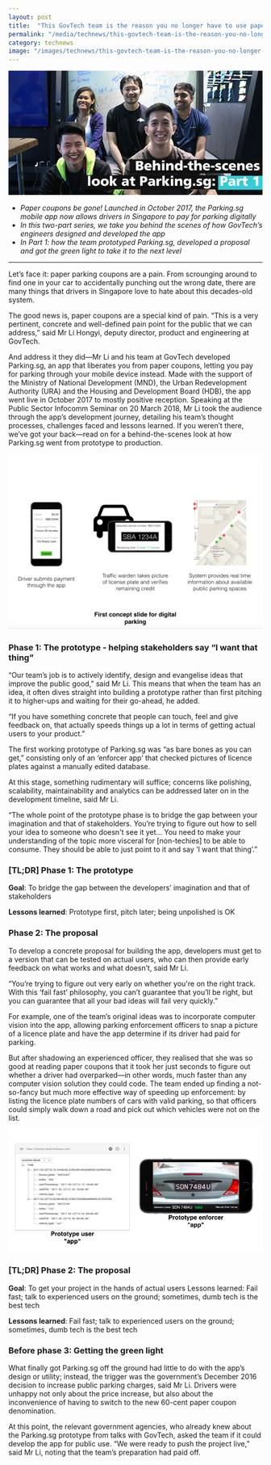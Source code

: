 ```yaml
---
layout: post
title:  "This GovTech team is the reason you no longer have to use paper parking coupons"
permalink: "/media/technews/this-govtech-team-is-the-reason-you-no-longer-have-to-use-paper-parking-coupons"
category: technews
image: "/images/technews/this-govtech-team-is-the-reason-you-no-longer-have-to-use-paper-parking-coupons-part-1.png"
---
```


![this govtech team is the reason you no longer have to use paper parking coupons](/images/technews/this-govtech-team-is-the-reason-you-no-longer-have-to-use-paper-parking-coupons-part-1.png)

* *Paper coupons be gone! Launched in October 2017, the Parking.sg mobile app now allows drivers in Singapore to pay for parking digitally* 
* *In this two-part series, we take you behind the scenes of how GovTech’s engineers designed and developed the app* 
* *In Part 1: how the team prototyped Parking.sg, developed a proposal and got the green light to take it to the next level*

---

Let’s face it: paper parking coupons are a pain. From scrounging around to find one in your car to accidentally punching out the wrong date, there are many things that drivers in Singapore love to hate about this decades-old system.   

The good news is, paper coupons are a special kind of pain. “This is a very pertinent, concrete and well-defined pain point for the public that we can address,” said Mr Li Hongyi, deputy director, product and engineering at GovTech. 

And address it they did—Mr Li and his team at GovTech developed Parking.sg, an app that liberates you from paper coupons, letting you pay for parking through your mobile device instead. Made with the support of the Ministry of National Development (MND), the Urban Redevelopment Authority (URA) and the Housing and Development Board (HDB), the app went live in October 2017 to mostly positive reception.  Speaking at the Public Sector Infocomm Seminar on 20 March 2018, Mr Li took the audience through the app’s development journey, detailing his team’s thought processes, challenges faced and lessons learned. If you weren’t there, we’ve got your back—read on for a behind-the-scenes look at how Parking.sg went from prototype to production.
 
![this govtech team is the reason you no longer have to use paper parking coupons](/images/technews/this-govtech-team-is-the-reason-you-no-longer-have-to-use-paper-parking-coupons-part-2.png)

### **Phase 1: The prototype  -  helping stakeholders say “I want that thing”**
“Our team’s job is to actively identify, design and evangelise ideas that improve the public good,” said Mr Li. This means that when the team has an idea, it often dives straight into building a prototype rather than first pitching it to higher-ups and waiting for their go-ahead, he added. 

“If you have something concrete that people can touch, feel and give feedback on, that actually speeds things up a lot in terms of getting actual users to your product.” 

The first working prototype of Parking.sg was “as bare bones as you can get,” consisting only of an ‘enforcer app’ that checked pictures of licence plates against a manually edited database. 

At this stage, something rudimentary will suffice; concerns like polishing, scalability, maintainability and analytics can be addressed later on in the development timeline, said Mr Li.

“The whole point of the prototype phase is to bridge the gap between your imagination and that of stakeholders. You’re trying to figure out how to sell your idea to someone who doesn't see it yet… You need to make your understanding of the topic more visceral for [non-techies] to be able to consume. They should be able to just point to it and say ‘I want that thing’.”

### **[TL;DR] Phase 1: The prototype**
**Goal**: To bridge the gap between the developers’ imagination and that of stakeholders

**Lessons learned**: Prototype first, pitch later; being unpolished is OK 

### **Phase 2: The proposal**
To develop a concrete proposal for building the app, developers must get to a version that can be tested on actual users, who can then provide early feedback on what works and what doesn’t, said Mr Li.

“You’re trying to figure out very early on whether you're on the right track. With this ‘fail fast’ philosophy, you can’t guarantee that you’ll be right, but you can guarantee that all your bad ideas will fail very quickly.”

For example, one of the team’s original ideas was to incorporate computer vision into the app, allowing parking enforcement officers to snap a picture of a licence plate and have the app determine if its driver had paid for parking. 

But after shadowing an experienced officer, they realised that she was so good at reading paper coupons that it took her just seconds to figure out whether a driver had overparked—in other words, much faster than any computer vision solution they could code. The team ended up finding a not-so-fancy but much more effective way of speeding up enforcement: by listing the licence plate numbers of cars with valid parking, so that officers could simply walk down a road and pick out which vehicles were not on the list. 
 
![this govtech team is the reason you no longer have to use paper parking coupons](/images/technews/this-govtech-team-is-the-reason-you-no-longer-have-to-use-paper-parking-coupons-part-3.png)
 
### **[TL;DR] Phase 2: The proposal**
**Goal**: To get your project in the hands of actual users Lessons learned: Fail fast; talk to experienced users on the ground; sometimes, dumb tech is the best tech

**Lessons learned**: Fail fast; talk to experienced users on the ground; sometimes, dumb tech is the best tech

### **Before phase 3: Getting the green light**
What finally got Parking.sg off the ground had little to do with the app’s design or utility; instead, the trigger was the government’s December 2016 decision to increase public parking charges, said Mr Li. Drivers were unhappy not only about the price increase, but also about the inconvenience of having to switch to the new 60-cent paper coupon denomination. 

At this point, the relevant government agencies, who already knew about the Parking.sg prototype from talks with GovTech, asked the team if it could develop the app for public use. “We were ready to push the project live,” said Mr Li, noting that the team’s preparation had paid off.   
